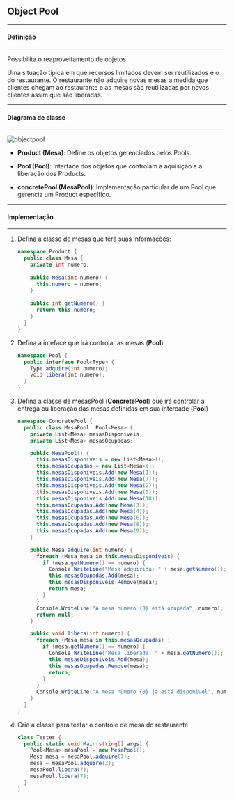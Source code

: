 ## Object Pool
***
#### Definição
***

Possibilita o reaproveitamento de objetos

Uma situação típica em que recursos limitados devem ser reutilizados é o do restaurante. O restaurante não adquire novas mesas a medida que clientes chegam ao restaurante e as mesas são reutilizadas por novos clientes assim que são liberadas.

***
#### Diagrama de classe
***

![objectpool](https://cloud.githubusercontent.com/assets/14116020/26133479/bbd05348-3a7d-11e7-85a5-45a9b5b4c1cf.png)

* **Product (Mesa)**: Define os objetos gerenciados pelos Pools.

* **Pool (Pool)**: Interface dos objetos que controlam a aquisição e a liberação dos Products.

* **concretePool (MesaPool)**: Implementação particular de um Pool que gerencia um Product específico.

***
#### Implementação
***

1. Defina a classe de mesas que terá suas informações:

    ```c#
    namespace Product {
      public class Mesa {
        private int numero;
      
        public Mesa(int numero) {
          this.numero = numero;
        }
      
        public int getNumero() {
          return this.numero;
        }
      }
    }
    ```

2. Defina a inteface que irá controlar as mesas (**Pool**)

    ```c#
    namespace Pool {
      public interface Pool<Type> {
        Type adquire(int numero);
        void libera(int numero);
      }
    }
    ```

3. Defina a classe de mesasPool (**ConcretePool**) que irá controlar a entrega ou liberação das mesas definidas em sua intercade (**Pool**)

    ```c#
    namespace ConcretePool {
      public class MesaPool: Pool<Mesa> {
        private List<Mesa> mesasDisponiveis;
        private List<Mesa> mesasOcupadas;
    
        public MesaPool() {
          this.mesasDisponiveis = new List<Mesa>();
          this.mesasOcupadas = new List<Mesa>();
          this.mesasDisponiveis.Add(new Mesa(1));
          this.mesasDisponiveis.Add(new Mesa(7));
          this.mesasDisponiveis.Add(new Mesa(2));
          this.mesasDisponiveis.Add(new Mesa(5));
          this.mesasDisponiveis.Add(new Mesa(10));
          this.mesasOcupadas.Add(new Mesa(3));
          this.mesasOcupadas.Add(new Mesa(4));
          this.mesasOcupadas.Add(new Mesa(6));
          this.mesasOcupadas.Add(new Mesa(8));
          this.mesasOcupadas.Add(new Mesa(9));
        }
    
        public Mesa adquire(int numero) {
          foreach (Mesa mesa in this.mesasDisponiveis) {
            if (mesa.getNumero() == numero) {
              Console.WriteLine("Mesa adquirida: " + mesa.getNumero());
              this.mesasOcupadas.Add(mesa);
              this.mesasDisponiveis.Remove(mesa);
              return mesa;
            }
          }
          Console.WriteLine("A mesa número {0} está ocupada", numero);
          return null;
        }
    
        public void libera(int numero) {
          foreach (Mesa mesa in this.mesasOcupadas) {
            if (mesa.getNumero() == numero) {
              Console.WriteLine("Mesa liberada: " + mesa.getNumero());
              this.mesasDisponiveis.Add(mesa);
              this.mesasOcupadas.Remove(mesa);
              return;
            }
          }
          Console.WriteLine("A mesa número {0} já está disponivel", numero);
        }
      }
    }
    ```

4. Crie a classe para testar o controle de mesa do restaurante

    ```c#
    class Testes {
      public static void Main(string[] args) {
        Pool<Mesa> mesaPool = new MesaPool();
        Mesa mesa = mesaPool.adquire(7);
        mesa = mesaPool.adquire(3);
        mesaPool.libera(7);
        mesaPool.libera(7);
      }
    }
    ```
